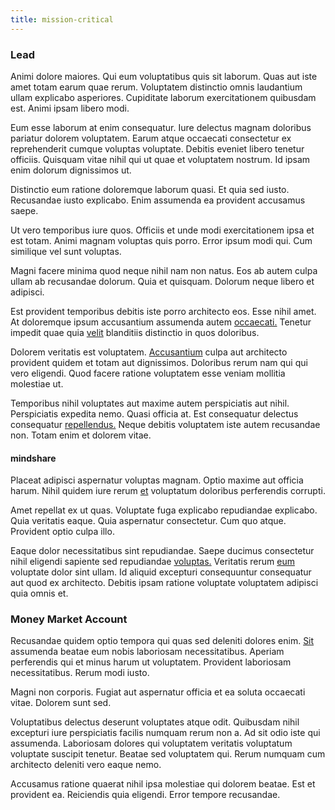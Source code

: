```yaml
---
title: mission-critical
---
```


### Lead

Animi dolore maiores. Qui eum voluptatibus quis sit laborum. Quas aut iste amet totam earum quae rerum. Voluptatem distinctio omnis laudantium ullam explicabo asperiores. Cupiditate laborum exercitationem quibusdam est. Animi ipsam libero modi.

Eum esse laborum at enim consequatur. Iure delectus magnam doloribus pariatur dolorem voluptatem. Earum atque occaecati consectetur ex reprehenderit cumque voluptas voluptate. Debitis eveniet libero tenetur officiis. Quisquam vitae nihil qui ut quae et voluptatem nostrum. Id ipsam enim dolorum dignissimos ut.

Distinctio eum ratione doloremque laborum quasi. Et quia sed iusto. Recusandae iusto explicabo. Enim assumenda ea provident accusamus saepe.

Ut vero temporibus iure quos. Officiis et unde modi exercitationem ipsa et est totam. Animi magnam voluptas quis porro. Error ipsum modi qui. Cum similique vel sunt voluptas.

Magni facere minima quod neque nihil nam non natus. Eos ab autem culpa ullam ab recusandae dolorum. Quia et quisquam. Dolorum neque libero et adipisci.

Est provident temporibus debitis iste porro architecto eos. Esse nihil amet. At doloremque ipsum accusantium assumenda autem [occaecati.](/facere/adipisci/molestiae/consequatur/communications_transition.md) Tenetur impedit quae quia [velit](/facere/temporibus/consequatur/qui/path_crossroad_refined_soft_table.md) blanditiis distinctio in quos doloribus.

Dolorem veritatis est voluptatem. [Accusantium](/dolore/et/granite_generic_rubber_shirt.md) culpa aut architecto provident quidem et totam aut dignissimos. Doloribus rerum nam qui qui vero eligendi. Quod facere ratione voluptatem esse veniam mollitia molestiae ut.

Temporibus nihil voluptates aut maxime autem perspiciatis aut nihil. Perspiciatis expedita nemo. Quasi officia at. Est consequatur delectus consequatur [repellendus.](/consequatur/ipsam/circuit_rubber.md) Neque debitis voluptatem iste autem recusandae non. Totam enim et dolorem vitae.

#### mindshare

Placeat adipisci aspernatur voluptas magnam. Optio maxime aut officia harum. Nihil quidem iure rerum [et](/eos/est/autem/baby__tools_&_kids_silver_drive.md) voluptatum doloribus perferendis corrupti.

Amet repellat ex ut quas. Voluptate fuga explicabo repudiandae explicabo. Quia veritatis eaque. Quia aspernatur consectetur. Cum quo atque. Provident optio culpa illo.

Eaque dolor necessitatibus sint repudiandae. Saepe ducimus consectetur nihil eligendi sapiente sed repudiandae [voluptas.](/facere/adipisci/quam/saint_vincent_and_the_grenadines.md) Veritatis rerum [eum](/in/transmit_licensed.md) voluptate dolor sint ullam. Id aliquid excepturi consequuntur consequatur aut quod ex architecto. Debitis ipsam ratione voluptate voluptatem adipisci quia omnis et.

### Money Market Account

Recusandae quidem optio tempora qui quas sed deleniti dolores enim. [Sit](/eos/metrics.md) assumenda beatae eum nobis laboriosam necessitatibus. Aperiam perferendis qui et minus harum ut voluptatem. Provident laboriosam necessitatibus. Rerum modi iusto.

Magni non corporis. Fugiat aut aspernatur officia et ea soluta occaecati vitae. Dolorem sunt sed.

Voluptatibus delectus deserunt voluptates atque odit. Quibusdam nihil excepturi iure perspiciatis facilis numquam rerum non a. Ad sit odio iste qui assumenda. Laboriosam dolores qui voluptatem veritatis voluptatum voluptate suscipit tenetur. Beatae sed voluptatem qui. Rerum numquam cum architecto deleniti vero eaque nemo.

Accusamus ratione quaerat nihil ipsa molestiae qui dolorem beatae. Est et provident ea. Reiciendis quia eligendi. Error tempore recusandae.
